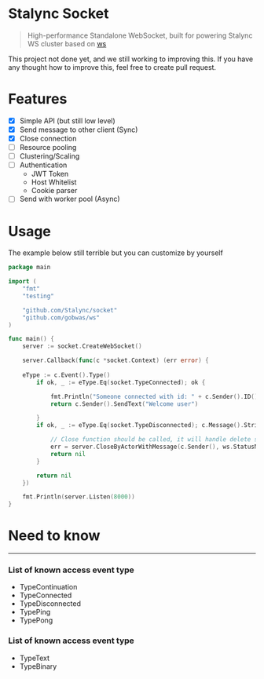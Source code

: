 # Stalync Socket
> High-performance Standalone WebSocket, built for powering Stalync WS cluster based on [ws](https://github.com/gobwas/ws)

This project not done yet, and we still working to improving this. If you have any thought how to improve this, feel free to create pull request.

# Features

- [X] Simple API (but still low level)
- [X] Send message to other client (Sync)
- [X] Close connection
- [ ] Resource pooling
- [ ] Clustering/Scaling
- [ ] Authentication
  - JWT Token
  - Host Whitelist
  - Cookie parser
- [ ] Send with worker pool (Async)

# Usage
The example below still terrible but you can customize by yourself
```go
package main

import (
	"fmt"
	"testing"

	"github.com/Stalync/socket"
	"github.com/gobwas/ws"
)

func main() {
	server := socket.CreateWebSocket()

	server.Callback(func(c *socket.Context) (err error) {
    
    eType := c.Event().Type()
		if ok, _ := eType.Eq(socket.TypeConnected); ok {

			fmt.Println("Someone connected with id: " + c.Sender().ID())
			return c.Sender().SendText("Welcome user")

		}
		if ok, _ := eType.Eq(socket.TypeDisconnected); c.Message().String() == "exit" || ok {

			// Close function should be called, it will handle delete session in internal server
			err = server.CloseByActorWithMessage(c.Sender(), ws.StatusNormalClosure, "Byee Human")
			return nil
		}

		return nil
	})

	fmt.Println(server.Listen(8000))
}
```
# Need to know
--- 
### List of known access event type
- TypeContinuation
- TypeConnected
- TypeDisconnected
- TypePing
- TypePong  

### List of known access event type
- TypeText
- TypeBinary
